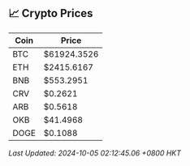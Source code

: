 ## 📈 Crypto Prices

| Coin | Price |
| ---- | ----- |
| BTC | $61924.3526 |
| ETH | $2415.6167 |
| BNB | $553.2951 |
| CRV | $0.2621 |
| ARB | $0.5618 |
| OKB | $41.4968 |
| DOGE | $0.1088 |

_Last Updated: 2024-10-05 02:12:45.06 +0800 HKT_